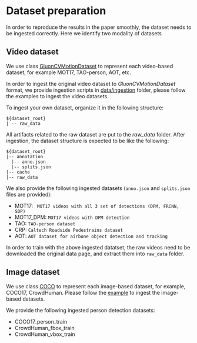 # Dataset preparation

In order to reproduce the results in the paper smoothly, the dataset needs to be ingested correctly. Here we identify two modality of datasets

## Video dataset
We use class [GluonCVMotionDataset](https://github.com/dmlc/gluon-cv/tree/master/gluoncv/torch/data/gluoncv_motion_dataset) to
represent each video-based dataset, for example MOT17, TAO-person, AOT, etc.

In order to ingest the original video dataset to *GluonCVMotionDataset* format, we provide ingestion scripts in [data/ingestion](../siammot/data/ingestion) folder, 
please follow the examples to ingest the video datasets. 

To ingest your own dataset, organize it in the following structure:
~~~
${dataset_root}
| -- raw_data
~~~
All artifacts related to the raw dataset are put to the *raw_data* folder. 
After ingestion, the dataset structure is expected to be like the following:
~~~
${dataset_root}
|-- annotation
  |-- anno.json
  |-- splits.json
|-- cache
|-- raw_data
~~~

We also provide the following ingested datasets (`anno.json` and `splits.json` files are provided):
* MOT17: ` MOT17 videos with all 3 set of detections (DPM, FRCNN, SDP)`
* MOT17_DPM: `MOT17 videos with DPM detection`
* TAO: `TAO-person dataset`
* CRP: `Caltech Roadside Pedestrains dataset`
* AOT: `AOT dataset for airbone object detection and tracking`

In order to train with the above ingested datatset, the raw videos need to be downloaded the original data page, and extract them into `raw_data` folder. 


## Image dataset
We use class [COCO](https://github.com/cocodataset/cocoapi) to represent each image-based dataset, for example, COCO17, CrowdHuman.
Please follow the [example](https://github.com/cocodataset/cocoapi) to ingest the image-based datasets.

We provide the following ingested person detection datasets:
* COCO17_person_train
* CrowdHuman_fbox_train
* CrowdHuman_vbox_train

